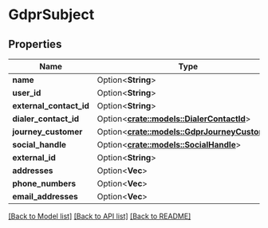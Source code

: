 # GdprSubject

## Properties

Name | Type | Description | Notes
------------ | ------------- | ------------- | -------------
**name** | Option<**String**> |  | [optional]
**user_id** | Option<**String**> |  | [optional]
**external_contact_id** | Option<**String**> |  | [optional]
**dialer_contact_id** | Option<[**crate::models::DialerContactId**](DialerContactId.md)> |  | [optional]
**journey_customer** | Option<[**crate::models::GdprJourneyCustomer**](GDPRJourneyCustomer.md)> |  | [optional]
**social_handle** | Option<[**crate::models::SocialHandle**](SocialHandle.md)> |  | [optional]
**external_id** | Option<**String**> |  | [optional]
**addresses** | Option<**Vec<String>**> |  | [optional]
**phone_numbers** | Option<**Vec<String>**> |  | [optional]
**email_addresses** | Option<**Vec<String>**> |  | [optional]

[[Back to Model list]](../README.md#documentation-for-models) [[Back to API list]](../README.md#documentation-for-api-endpoints) [[Back to README]](../README.md)



